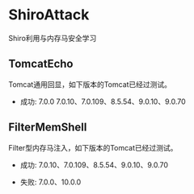# ShiroAttack

Shiro利用与内存马安全学习

## TomcatEcho

Tomcat通用回显，如下版本的Tomcat已经过测试。

- 成功: 7.0.0 7.0.10、7.0.109、8.5.54、9.0.10、9.0.70


## FilterMemShell

Filter型内存马注入，如下版本的Tomcat已经过测试。

- 成功: 7.0.10、7.0.109、8.5.54、9.0.10、9.0.70

- 失败: 7.0.0、10.0.0
